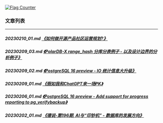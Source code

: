 <a rel="nofollow" href="http://info.flagcounter.com/h9V1"  ><img src="http://s03.flagcounter.com/count/h9V1/bg_FFFFFF/txt_000000/border_CCCCCC/columns_2/maxflags_12/viewers_0/labels_0/pageviews_0/flags_0/"  alt="Flag Counter"  border="0"  ></a>  
  
### 文章列表  
----  
##### 20230210_01.md   [《如何做开源产品社区运营规划?》](20230210_01.md)  
##### 20230209_03.md   [《PolarDB-X range_hash 分库分表例子 - 以及设计边界的分析例子》](20230209_03.md)  
##### 20230209_02.md   [《PostgreSQL 16 preview - IO 统计信息大升级》](20230209_02.md)  
##### 20230209_01.md   [《假如我和ChatGPT来一场PK》](20230209_01.md)  
##### 20230206_01.md   [《PostgreSQL 16 preview - Add support for progress reporting to pg_verifybackup》](20230206_01.md)  
##### 20230202_01.md   [《德说-第196期, AI与“印钞机” - 数据库的发展方向》](20230202_01.md)  
